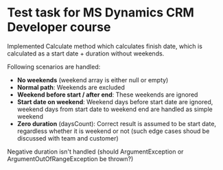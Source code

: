 # Test task for MS Dynamics CRM Developer course
Implemented Calculate method which calculates finish date, which is calculated as a start date + duration without weekends.

Following scenarios are handled:
- **No weekends** (weekend array is either null or empty)
- **Normal path**: Weekends are excluded
- **Weekend before start / after end**: These weekends are ignored
- **Start date on weekend**: Weekend days before start date are ignored, weekend days from start date to weekend end are handled as simple weekend
- **Zero duration** (daysCount): Correct result is assumed to be start date, regardless whether it is weekend or not (such edge cases shoud be discussed with team and customer)

Negative duration isn't handled (should ArgumentException or ArgumentOutOfRangeException be thrown?)
